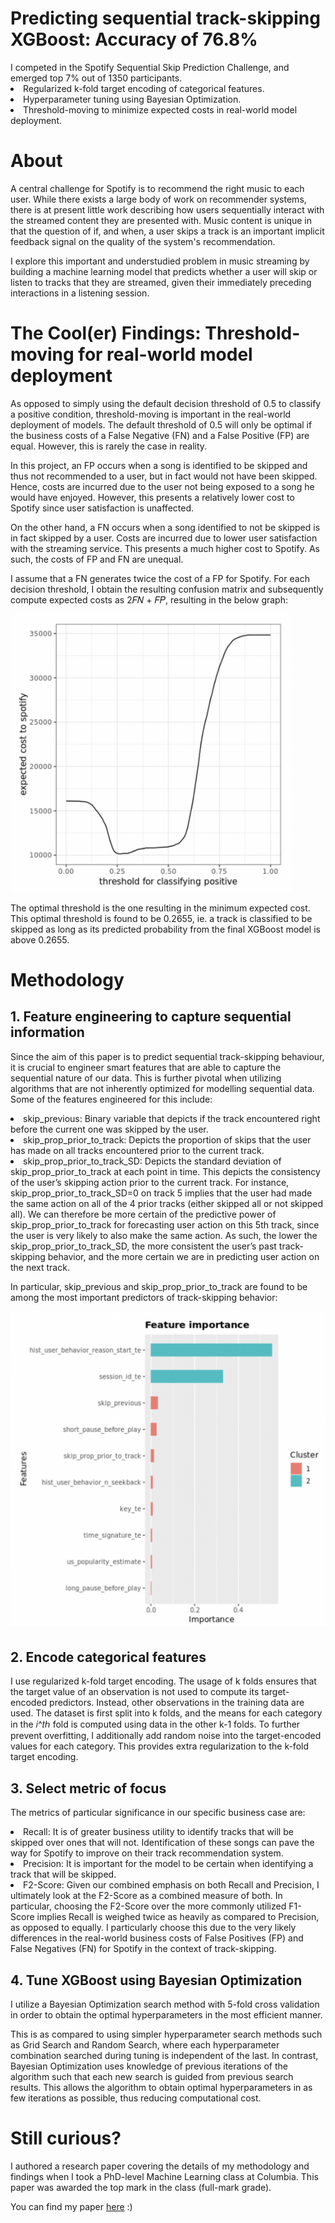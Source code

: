 <h1> Predicting sequential track-skipping<br>XGBoost: Accuracy of 76.8%</h1>
I competed in the Spotify Sequential Skip Prediction Challenge, and emerged top 7% out of 1350 participants.
<br>
<li> Regularized k-fold target encoding of categorical features.
<li> Hyperparameter tuning using Bayesian Optimization.
<li> Threshold-moving to minimize expected costs in real-world model deployment.
 
# About
A central challenge for Spotify is to recommend the right music to each user. While there exists a large body of work on recommender systems, there is at present little work describing how users sequentially interact with the streamed content they are presented with. Music content is unique in that the question of if, and when, a user skips a track is an important implicit feedback signal on the quality of the system's recommendation.

I explore this important and understudied problem in music streaming by building a machine learning model that predicts whether a user will skip or listen to tracks that they are streamed, given their immediately preceding interactions in a listening session.


# The Cool(er) Findings: Threshold-moving for real-world model deployment
As opposed to simply using the default decision threshold of 0.5 to classify a positive condition, threshold-moving is important in the real-world deployment of models. The default threshold of 0.5 will only be optimal if the business costs of a False Negative (FN) and a False Positive (FP) are equal. However, this is rarely the case in reality.

In this project, an FP occurs when a song is identified to be skipped and thus not recommended to a user, but in fact would not have been skipped. Hence, costs are incurred due to the user not being exposed to a song he would have enjoyed. However, this presents a relatively lower cost to Spotify since user satisfaction is unaffected.

On the other hand, a FN occurs when a song identified to not be skipped is in fact skipped by a user. Costs are incurred due to lower user satisfaction with the streaming service. This presents a much higher cost to Spotify. As such, the costs of FP and FN are unequal.

I assume that a FN generates twice the cost of a FP for Spotify. For each decision threshold, I obtain the resulting confusion matrix and subsequently compute expected costs as 2𝐹𝑁 + 𝐹𝑃, resulting in the below graph:
 
<img src="readme_images/threshold_moving.png" width="450">

The optimal threshold is the one resulting in the minimum expected cost. This optimal threshold is found to be 0.2655, ie. a track is classified to be skipped as long as its predicted probability from the final XGBoost model is above 0.2655.


# Methodology
## 1. Feature engineering to capture sequential information
Since the aim of this paper is to predict sequential track-skipping behaviour, it is crucial to engineer smart features that are able to capture the sequential nature of our data. This is further pivotal when utilizing algorithms that are not inherently optimized for modelling sequential data. Some of the features engineered for this include:
<br>
<li>skip_previous: Binary variable that depicts if the track encountered right before the current one was skipped by the user.
<br>
<li>skip_prop_prior_to_track: Depicts the proportion of skips that the user has made on all tracks encountered prior to the current track.
<br>
<li>skip_prop_prior_to_track_SD: Depicts the standard deviation of skip_prop_prior_to_track at each point in time. This depicts the consistency of the user’s skipping action prior to the current track. For instance, skip_prop_prior_to_track_SD=0 on track 5 implies that the user had made the same action on all of the 4 prior tracks (either skipped all or not skipped all). We can therefore be more certain of the predictive power of skip_prop_prior_to_track for forecasting user action on this 5th track, since the user is very likely to also make the same action. As such, the lower the skip_prop_prior_to_track_SD, the more consistent the user’s past track-skipping behavior, and the more certain we are in predicting user action on the next track.

In particular, skip_previous and skip_prop_prior_to_track are found to be among the most important predictors of track-skipping behavior:
 
<img src="readme_images/feature_importance.png" width="550">


## 2. Encode categorical features
I use regularized k-fold target encoding. The usage of k folds ensures that the target value of an observation is not used to compute its target-encoded predictors. Instead, other observations in the training data are used. The dataset is first split into k folds, and the means for each category in the 𝑖^𝑡ℎ fold is computed using data in the other k-1 folds. To further prevent overfitting, I additionally add random noise into the target-encoded values for each category. This provides extra regularization to the k-fold target encoding.

## 3. Select metric of focus
The metrics of particular significance in our specific business case are:
<br>
<li>Recall: It is of greater business utility to identify tracks that will be skipped over ones that will not. Identification of these songs can pave the way for Spotify to improve on their track recommendation system.
<br>
<li>Precision: It is important for the model to be certain when identifying a track that will be skipped.
<br>
<li>F2-Score: Given our combined emphasis on both Recall and Precision, I ultimately look at the F2-Score as a combined measure of both. In particular, choosing the F2-Score over the more commonly utilized F1-Score implies Recall is weighed twice as heavily as compared to Precision, as opposed to equally. I particularly choose this due to the very likely differences in the real-world business costs of False Positives (FP) and False Negatives (FN) for Spotify in the context of track-skipping.

## 4. Tune XGBoost using Bayesian Optimization
I utilize a Bayesian Optimization search method with 5-fold cross validation in order to obtain the optimal hyperparameters in the most efficient manner.

This is as compared to using simpler hyperparameter search methods such as Grid Search and Random Search, where each hyperparameter combination searched during tuning is independent of the last. In contrast, Bayesian Optimization uses knowledge of previous iterations of the algorithm such that each new search is guided from previous search results. This allows the algorithm to obtain optimal hyperparameters in as few iterations as possible, thus reducing computational cost.

# Still curious?
I authored a research paper covering the details of my methodology and findings when I took a PhD-level Machine Learning class at Columbia. This paper was awarded the top mark in the class (full-mark grade).

You can find my paper <a href="https://github.com/sheilateozy/Spotify_Predicting-Track-Skipping/blob/main/research_paper.pdf">here</a> :) 



